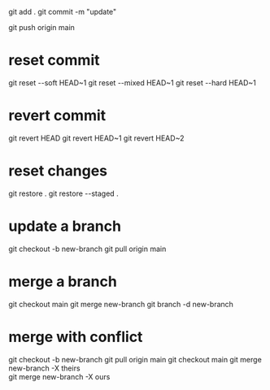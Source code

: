 git add .
git commit -m "update"

git push origin main

# reset commit

git reset --soft HEAD~1
git reset --mixed HEAD~1
git reset --hard HEAD~1

# revert commit

git revert HEAD
git revert HEAD~1
git revert HEAD~2

# reset changes

git restore .
git restore --staged .

# update a branch

git checkout -b new-branch
git pull origin main

# merge a branch

git checkout main
git merge new-branch
git branch -d new-branch

# merge with conflict

git checkout -b new-branch
git pull origin main
git checkout main
git merge new-branch -X theirs  
git merge new-branch -X ours
